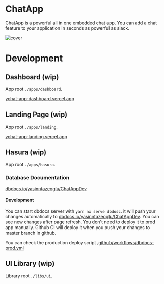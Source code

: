 # ChatApp

ChatApp is a powerful all in one embedded chat app. You can add a chat feature to your application in seconds as powerful as slack.

![cover](https://user-images.githubusercontent.com/36041339/203687842-4df1d0c5-f2ea-4258-b164-54afa191a8eb.jpeg)

# Development

## Dashboard (wip)

App root `./apps/dashboard`.

[ychat-app-dashboard.vercel.app](https://ychat-app-dashboard.vercel.app)

## Landing Page (wip)

App root `./apps/landing`.

[ychat-app-landing.vercel.app](https://ychat-app-landing.vercel.app)

## Hasura (wip)

App root `./apps/hasura`.

### Database Documentation

[dbdocs.io/yasinntazeoglu/ChatAppDev](https://dbdocs.io/yasinntazeoglu/ChatApp)

#### Development

You can start dbdocs server with `yarn nx serve dbdosc`. it will push your changes automatically to [dbdocs.io/yasinntazeoglu/ChatAppDev](https://dbdocs.io/yasinntazeoglu/ChatAppDev). You can see new changes after page refresh. You don't need to deploy it to prod app manually. Github CI will deploy it when you push your changes to master branch in github.

You can check the production deploy script [.github/workflows/dbdocs-prod.yml](./.github/workflows/dbdocs-prod.yml)

## UI Library (wip)

Library root `./libs/ui`.
